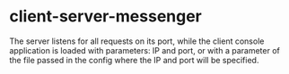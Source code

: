# client-server-messenger

The server listens for all requests on its port, while the client console application is loaded with parameters: IP and port, or with a parameter of the file passed in the config where the IP and port will be specified.